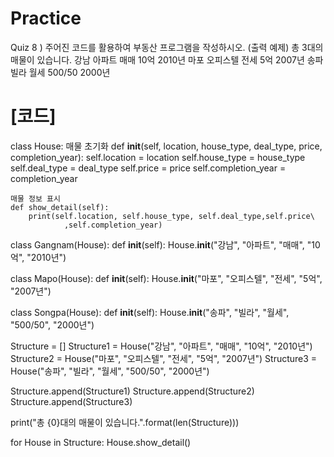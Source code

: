 # Practice

Quiz 8 ) 주어진 코드를 활용하여 부동산 프로그램을 작성하시오.
 (출력 예제)
 총 3대의 매물이 있습니다.
 강남 아파트 매매 10억 2010년
 마포 오피스텔 전세 5억 2007년
 송파 빌라 월세 500/50 2000년

# [코드]
class House:
    매물 초기화
    def __init__(self, location, house_type, deal_type, price, completion_year):
        self.location = location
        self.house_type = house_type
        self.deal_type = deal_type
        self.price = price
        self.completion_year = completion_year
        
    매물 정보 표시
    def show_detail(self):
        print(self.location, self.house_type, self.deal_type,self.price\
                ,self.completion_year)

class Gangnam(House):
    def __init__(self):
        House.__init__("강남", "아파트", "매매", "10억", "2010년")

class Mapo(House):
    def __init__(self):
        House.__init__("마포", "오피스텔", "전세", "5억", "2007년")

class Songpa(House):
    def __init__(self):
        House.__init__("송파", "빌라", "월세", "500/50", "2000년")

Structure = []
Structure1 = House("강남", "아파트", "매매", "10억", "2010년")
Structure2 = House("마포", "오피스텔", "전세", "5억", "2007년")
Structure3 = House("송파", "빌라", "월세", "500/50", "2000년")

Structure.append(Structure1)
Structure.append(Structure2)
Structure.append(Structure3)

print("총 {0}대의 매물이 있습니다.".format(len(Structure)))

for House in Structure:
    House.show_detail()
